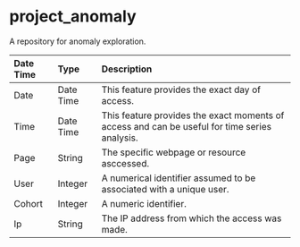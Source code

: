 # project_anomaly

A repository for anomaly exploration. 

| Date Time        | Type| Description  |      
| :---------------- | :------ | :---- | 
| Date | Date Time | This feature provides the exact day of access. |
|  Time    |  Date Time   | This feature provides the exact moments of access and can be useful for time series analysis.|
| Page   |  String    |  The specific webpage or resource asccessed.  | 
| User     |  Integer  |A numerical identifier assumed to be associated with a unique user.  |
| Cohort |  Integer   | A numeric identifier. |
| Ip | String | The IP address from which the access was made.|
